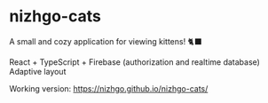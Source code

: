 # nizhgo-cats
 A small and cozy application for viewing kittens!  🐈‍⬛
 
 React + TypeScript + Firebase (authorization and realtime database)
 Adaptive layout


Working version:
https://nizhgo.github.io/nizhgo-cats/
